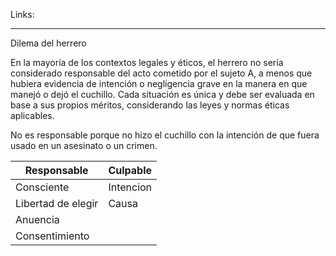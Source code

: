 Links:
___
Dilema del herrero

En la mayoría de los contextos legales y éticos, el herrero no sería considerado responsable del acto cometido por el sujeto A, a menos que hubiera evidencia de intención o negligencia grave en la manera en que manejó o dejó el cuchillo. Cada situación es única y debe ser evaluada en base a sus propios méritos, considerando las leyes y normas éticas aplicables.

No es responsable porque no hizo el cuchillo con la intención de que fuera usado en un asesinato o un crimen.

| Responsable        | Culpable  |
| ------------------ | --------- |
| Consciente         | Intencion |
| Libertad de elegir | Causa          |
| Anuencia           |           |
| Consentimiento                   |           |

